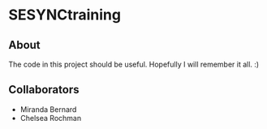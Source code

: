 # SESYNCtraining

## About

The code in this project should be useful. Hopefully I will remember it all. :)

## Collaborators

- Miranda  Bernard
- Chelsea Rochman
